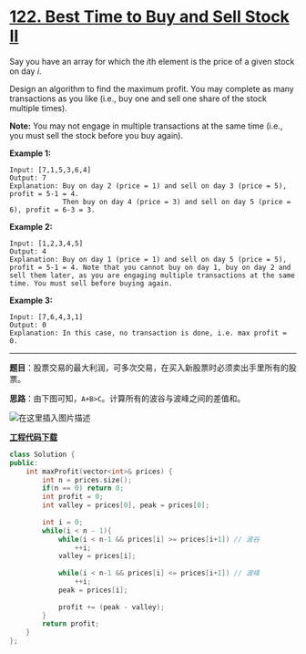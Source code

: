 # [122. Best Time to Buy and Sell Stock II](https://leetcode.com/problems/best-time-to-buy-and-sell-stock-ii/)

Say you have an array for which the *i*th element is the price of a given stock on day *i*.

Design an algorithm to find the maximum profit. You may complete as many transactions as you like (i.e., buy one and sell one share of the stock multiple times).

**Note:** You may not engage in multiple transactions at the same time (i.e., you must sell the stock before you buy again).

**Example 1:**

```
Input: [7,1,5,3,6,4]
Output: 7
Explanation: Buy on day 2 (price = 1) and sell on day 3 (price = 5), profit = 5-1 = 4.
             Then buy on day 4 (price = 3) and sell on day 5 (price = 6), profit = 6-3 = 3.
```

**Example 2:**

```
Input: [1,2,3,4,5]
Output: 4
Explanation: Buy on day 1 (price = 1) and sell on day 5 (price = 5), profit = 5-1 = 4. Note that you cannot buy on day 1, buy on day 2 and sell them later, as you are engaging multiple transactions at the same time. You must sell before buying again.
```

**Example 3:**

```
Input: [7,6,4,3,1]
Output: 0
Explanation: In this case, no transaction is done, i.e. max profit = 0.
```

-----

**题目**：股票交易的最大利润，可多次交易，在买入新股票时必须卖出手里所有的股票。

**思路**：由下图可知，`A+B>C`。计算所有的波谷与波峰之间的差值和。

![在这里插入图片描述](https://img-blog.csdnimg.cn/20190501153707833.png)

[**工程代码下载**](https://github.com/shenkh/leetcode)

```cpp
class Solution {
public:
    int maxProfit(vector<int>& prices) {
        int n = prices.size();
        if(n == 0) return 0;
        int profit = 0;
        int valley = prices[0], peak = prices[0];
        
        int i = 0;
        while(i < n - 1){
			while(i < n-1 && prices[i] >= prices[i+1]) // 波谷
                ++i;
            valley = prices[i];
            
            while(i < n-1 && prices[i] <= prices[i+1]) // 波峰
                ++i;
            peak = prices[i];
            
            profit += (peak - valley);
        }
        return profit;
    }
};
```

